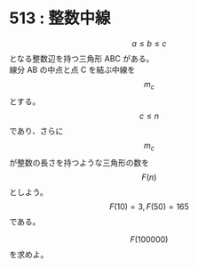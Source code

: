 # 513 : 整数中線

$$a \leq b \leq c$$ となる整数辺を持つ三角形 ABC がある。\
線分 AB の中点と点 C を結ぶ中線を $$m_c$$ とする。\
$$c \leq n$$ であり、さらに $$m_c$$ が整数の長さを持つような三角形の数を $$F(n)$$ としよう。\
$$F(10)=3, F(50)=165$$ である。

$$F(100000)$$ を求めよ。
